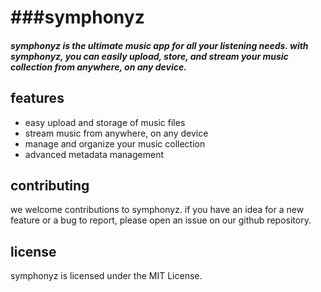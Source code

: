 # ###symphonyz 
##### symphonyz is the ultimate music app for all your listening needs. with symphonyz, you can easily upload, store, and stream your music collection from anywhere, on any device.

## features
* easy upload and storage of music files
* stream music from anywhere, on any device
* manage and organize your music collection
* advanced metadata management
## contributing
we welcome contributions to symphonyz. if you have an idea for a new feature or a bug to report, please open an issue on our github repository.

## license
symphonyz is licensed under the MIT License.





